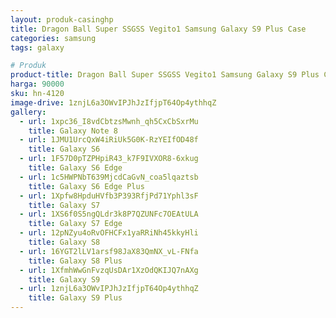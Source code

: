 ```yaml
---
layout: produk-casinghp
title: Dragon Ball Super SSGSS Vegito1 Samsung Galaxy S9 Plus Case
categories: samsung
tags: galaxy

# Produk
product-title: Dragon Ball Super SSGSS Vegito1 Samsung Galaxy S9 Plus Case
harga: 90000
sku: hn-4120
image-drive: 1znjL6a3OWvIPJhJzIfjpT64Op4ythhqZ
gallery:
  - url: 1xpc36_I8vdCbtzsMwnh_qh5CxCbSxrMu
    title: Galaxy Note 8
  - url: 1JMU1UrcQxW4iRiUk5G0K-RzYEIfOD48f
    title: Galaxy S6
  - url: 1F57D0pTZPHpiR43_k7F9IVXOR8-6xkug
    title: Galaxy S6 Edge
  - url: 1c5HWPNbT639MjcdCaGvN_coa5lqaztsb
    title: Galaxy S6 Edge Plus
  - url: 1Xpfw8HpduHVfb3P393RfjPd71Yphl3sF
    title: Galaxy S7
  - url: 1XS6f0S5ngQLdr3k8P7QZUNFc7OEAtULA
    title: Galaxy S7 Edge
  - url: 12pNZyu4oRvOFHCFx1yaRRiNh45kkyHli
    title: Galaxy S8
  - url: 16YGT2lLV1arsf98JaX83QmNX_vL-FNfa
    title: Galaxy S8 Plus
  - url: 1XfmhWwGnFvzqUsDAr1XzOdQKIJQ7nAXg
    title: Galaxy S9
  - url: 1znjL6a3OWvIPJhJzIfjpT64Op4ythhqZ
    title: Galaxy S9 Plus
---
```


